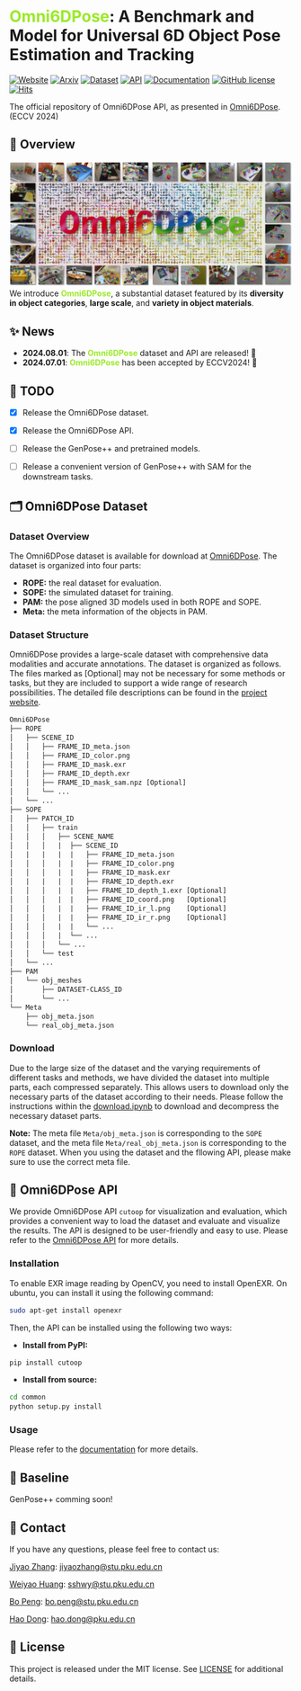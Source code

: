 # <span style="color: #9AEA27;">Omni6DPose</span>: A Benchmark and Model for Universal 6D Object Pose Estimation and Tracking

[![Website](https://img.shields.io/badge/Website-orange.svg )](https://jiyao06.github.io/Omni6DPose/)
[![Arxiv](https://img.shields.io/badge/Arxiv-green.svg )](https://arxiv.org/pdf/2406.04316.pdf)
[![Dataset](https://img.shields.io/badge/Dataset-v1.0.0-blue.svg)](https://jiyao06.github.io/Omni6DPose/download/)
[![API](https://img.shields.io/badge/API-v0.1.0-blue.svg)](https://github.com/Omni6DPose/Omni6DPoseAPI/)
[![Documentation](https://img.shields.io/badge/Documentation-v0.1.0-blue.svg)](https://jiyao06.github.io/Omni6DPose/cutoop/)
[![GitHub license](https://img.shields.io/badge/License-MIT-blue.svg)](https://github.com/Omni6DPose/Omni6DPoseAPI/blob/main/LICENSE)
[![Hits](https://hits.seeyoufarm.com/api/count/incr/badge.svg?url=https%3A%2F%2Fgithub.com%2FJiyao06%2FOmni6DPose&count_bg=%2379C83D&title_bg=%23555555&icon=&icon_color=%23E7E7E7&title=hits&edge_flat=false)](https://hits.seeyoufarm.com)


The official repository of Omni6DPose API, as presented in
[Omni6DPose](https://arxiv.org/pdf/2406.04316). (ECCV 2024)

## 📗 Overview

![Pipeline](./assets/omni6dpose.png)
We introduce **<span style="color: #9AEA27;">Omni6DPose</span>**, a substantial dataset featured by its **diversity in object categories**, **large scale**, and **variety in object materials**. 


## ✨ News
* **2024.08.01**: The **<span style="color: #9AEA27;">Omni6DPose</span>** dataset and API are released! 🎉
* **2024.07.01**: **<span style="color: #9AEA27;">Omni6DPose</span>** has been accepted by ECCV2024! 🎉


## 📆 TODO
- [x] Release the Omni6DPose dataset. 
- [x] Release the Omni6DPose API.
- [ ] Release the GenPose++ and pretrained models.
- [ ] Release a convenient version of GenPose++ with SAM for the downstream tasks.


## 🗂️ Omni6DPose Dataset

### Dataset Overview
The Omni6DPose dataset is available for download at [Omni6DPose](https://www.dropbox.com/scl/fo/ixmai3d7uf4mzp3le8sz3/ALRxBZUhhaAs11xH56rJXnM?rlkey=sn7kyuart2i8ujeu1vygz4wcy&st=8yy78r6z&dl=0). The dataset is organized into four parts:
- **ROPE:** the real dataset for evaluation.
- **SOPE:** the simulated dataset for training.
- **PAM:** the pose aligned 3D models used in both ROPE and SOPE.
- **Meta:** the meta information of the objects in PAM.

### Dataset Structure
Omni6DPose provides a large-scale dataset with comprehensive data modalities and accurate annotations. The dataset is organized as follows. The files marked as [Optional] may not be necessary for some methods or tasks, but they are included to support a wide range of research possibilities. The detailed file descriptions can be found in the [project website](https://jiyao06.github.io/Omni6DPose/download).
```
Omni6DPose
├── ROPE
│   ├── SCENE_ID
│   │   ├── FRAME_ID_meta.json
│   │   ├── FRAME_ID_color.png
│   │   ├── FRAME_ID_mask.exr
│   │   ├── FRAME_ID_depth.exr
│   │   ├── FRAME_ID_mask_sam.npz [Optional]
│   │   └── ...
│   └── ...
├── SOPE
│   ├── PATCH_ID
│   │   ├── train
│   │   │   ├── SCENE_NAME
│   │   │   |  ├── SCENE_ID
│   |   |   |  |   ├── FRAME_ID_meta.json
│   │   │   |  |   ├── FRAME_ID_color.png
│   │   │   |  |   ├── FRAME_ID_mask.exr
│   |   |   |  |   ├── FRAME_ID_depth.exr
│   │   │   |  |   ├── FRAME_ID_depth_1.exr [Optional]
│   │   │   |  |   ├── FRAME_ID_coord.png   [Optional]
│   │   │   |  |   ├── FRAME_ID_ir_l.png    [Optional]
│   │   │   |  |   ├── FRAME_ID_ir_r.png    [Optional]
│   │   │   |  |   └── ...
│   │   │   |  └── ...
│   │   │   └── ...
│   │   └── test
│   └── ...
├── PAM
│   └── obj_meshes
│       ├── DATASET-CLASS_ID
│       └── ...
└── Meta    
    ├── obj_meta.json 
    └── real_obj_meta.json
```


### Download
Due to the large size of the dataset and the varying requirements of different tasks and methods, we have divided the dataset into multiple parts, each compressed separately. This allows users to download only the necessary parts of the dataset according to their needs. Please follow the instructions within the [download.ipynb](download.ipynb) to download and decompress the necessary dataset parts.

**Note:** The meta file `Meta/obj_meta.json` is corresponding to the `SOPE` dataset, and the meta file `Meta/real_obj_meta.json` is corresponding to the `ROPE` dataset. When you using the dataset and the fllowing API, please make sure to use the correct meta file.


## 🔨 Omni6DPose API
We provide Omni6DPose API `cutoop` for visualization and evaluation, which provides a convenient way to load the dataset and evaluate and visualize the results. The API is designed to be user-friendly and easy to use. Please refer to the [Omni6DPose API](https://jiyao06.github.io/Omni6DPose/cutoop/) for more details.

### Installation
To enable EXR image reading by OpenCV, you need to install OpenEXR. On ubuntu, you can install it using the following command:
```bash
sudo apt-get install openexr
```

Then, the API can be installed using the following two ways:
- **Install from PyPI:**
```bash
pip install cutoop
```
- **Install from source:**
```bash
cd common
python setup.py install
```

### Usage
Please refer to the [documentation](https://jiyao06.github.io/Omni6DPose/cutoop/) for more details.


## 🎯 Baseline
GenPose++ comming soon!

## 📮 Contact
If you have any questions, please feel free to contact us:

[Jiyao Zhang](https://jiyao06.github.io/): [jiyaozhang@stu.pku.edu.cn](mailto:jiyaozhang@stu.pku.edu.cn)

[Weiyao Huang](https://github.com/sshwy): [sshwy@stu.pku.edu.cn](mailto:sshwy@stu.pku.edu.cn)

[Bo Peng](https://github.com/p-b-p-b): [bo.peng@stu.pku.edu.cn](mailto:bo.peng@stu.pku.edu.cn)

[Hao Dong](https://zsdonghao.github.io/): [hao.dong@pku.edu.cn](mailto:hao.dong@pku.edu.cn)

## 📝 License
This project is released under the MIT license. See [LICENSE](LICENSE) for additional details.
